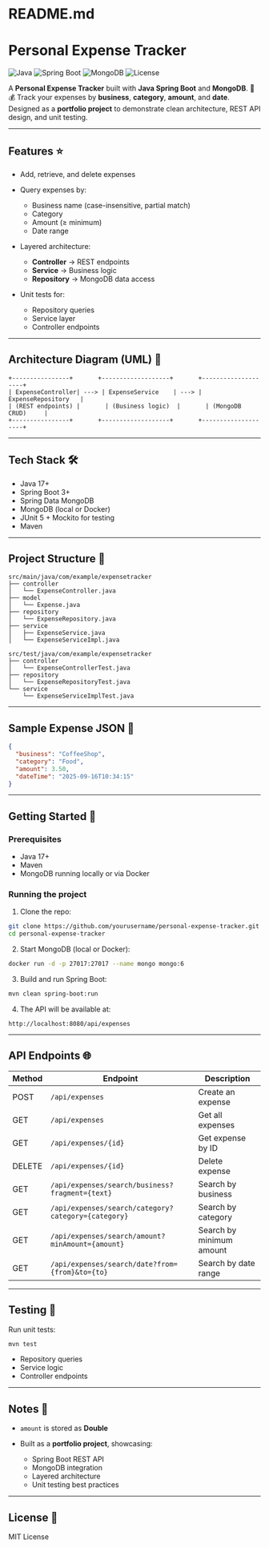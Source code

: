 # README.md

# Personal Expense Tracker

![Java](https://img.shields.io/badge/Java-17+-blue)
![Spring Boot](https://img.shields.io/badge/Spring_Boot-3.2-green)
![MongoDB](https://img.shields.io/badge/MongoDB-6.0-green)
![License](https://img.shields.io/badge/License-MIT-yellow)

A **Personal Expense Tracker** built with **Java Spring Boot** and **MongoDB**. 📝💰
Track your expenses by **business**, **category**, **amount**, and **date**.
Designed as a **portfolio project** to demonstrate clean architecture, REST API design, and unit testing.

---

## Features ⭐

* Add, retrieve, and delete expenses
* Query expenses by:

  * Business name (case-insensitive, partial match)
  * Category
  * Amount (≥ minimum)
  * Date range
* Layered architecture:

  * **Controller** → REST endpoints
  * **Service** → Business logic
  * **Repository** → MongoDB data access
* Unit tests for:

  * Repository queries
  * Service layer
  * Controller endpoints

---

## Architecture Diagram (UML) 📐

```text
+----------------+       +-------------------+       +--------------------+
| ExpenseController| ---> | ExpenseService    | ---> | ExpenseRepository   |
| (REST endpoints) |       | (Business logic)  |       | (MongoDB CRUD)     |
+----------------+       +-------------------+       +--------------------+
```

---

## Tech Stack 🛠️

* Java 17+
* Spring Boot 3+
* Spring Data MongoDB
* MongoDB (local or Docker)
* JUnit 5 + Mockito for testing
* Maven

---

## Project Structure 📂

```
src/main/java/com/example/expensetracker
├── controller
│   └── ExpenseController.java
├── model
│   └── Expense.java
├── repository
│   └── ExpenseRepository.java
├── service
│   ├── ExpenseService.java
│   └── ExpenseServiceImpl.java
```

```
src/test/java/com/example/expensetracker
├── controller
│   └── ExpenseControllerTest.java
├── repository
│   └── ExpenseRepositoryTest.java
└── service
    └── ExpenseServiceImplTest.java
```

---

## Sample Expense JSON 💾

```json
{
  "business": "CoffeeShop",
  "category": "Food",
  "amount": 3.50,
  "dateTime": "2025-09-16T10:34:15"
}
```

---

## Getting Started 🚀

### Prerequisites

* Java 17+
* Maven
* MongoDB running locally or via Docker

### Running the project

1. Clone the repo:

```bash
git clone https://github.com/yourusername/personal-expense-tracker.git
cd personal-expense-tracker
```

2. Start MongoDB (local or Docker):

```bash
docker run -d -p 27017:27017 --name mongo mongo:6
```

3. Build and run Spring Boot:

```bash
mvn clean spring-boot:run
```

4. The API will be available at:

```
http://localhost:8080/api/expenses
```

---

## API Endpoints 🌐

| Method | Endpoint                                            | Description              |
| ------ | --------------------------------------------------- | ------------------------ |
| POST   | `/api/expenses`                                     | Create an expense        |
| GET    | `/api/expenses`                                     | Get all expenses         |
| GET    | `/api/expenses/{id}`                                | Get expense by ID        |
| DELETE | `/api/expenses/{id}`                                | Delete expense           |
| GET    | `/api/expenses/search/business?fragment={text}`     | Search by business       |
| GET    | `/api/expenses/search/category?category={category}` | Search by category       |
| GET    | `/api/expenses/search/amount?minAmount={amount}`    | Search by minimum amount |
| GET    | `/api/expenses/search/date?from={from}&to={to}`     | Search by date range     |

---

## Testing 🧪

Run unit tests:

```bash
mvn test
```

* Repository queries
* Service logic
* Controller endpoints

---

## Notes 📝

* `amount` is stored as **Double**
* Built as a **portfolio project**, showcasing:

  * Spring Boot REST API
  * MongoDB integration
  * Layered architecture
  * Unit testing best practices

---

## License 📄

MIT License

